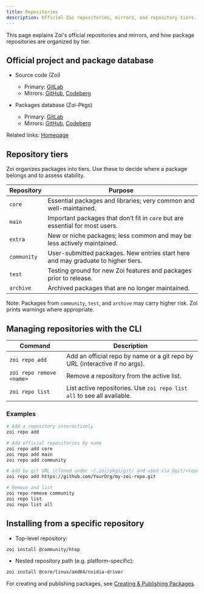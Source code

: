 ```yaml
---
title: Repositories
description: Official Zoi repositories, mirrors, and repository tiers.
---
```


This page explains Zoi's official repositories and mirrors, and how package repositories are organized by tier.

## Official project and package database

- Source code (Zoi)
  - Primary: [GitLab](https://gitlab.com/Zillowe/Zillwen/Zusty/Zoi)
  - Mirrors: [GitHub](https://github.com/Zillowe/Zoi), [Codeberg](https://codeberg.org/Zillowe/Zoi)

- Packages database (Zoi-Pkgs)
  - Primary: [GitLab](https://gitlab.com/Zillowe/Zillwen/Zusty/Zoi-Pkgs)
  - Mirrors: [GitHub](https://github.com/Zillowe/Zoi-Pkgs), [Codeberg](https://codeberg.org/Zillowe/Zoi-Pkgs)

Related links: [Homepage](https://zillowe.rf.gd/zds/zoi)

## Repository tiers

Zoi organizes packages into tiers. Use these to decide where a package belongs and to assess stability.

| Repository  | Purpose                                                                           |
| ----------- | --------------------------------------------------------------------------------- |
| `core`      | Essential packages and libraries; very common and well-maintained.                |
| `main`      | Important packages that don’t fit in `core` but are essential for most users.     |
| `extra`     | New or niche packages; less common and may be less actively maintained.           |
| `community` | User-submitted packages. New entries start here and may graduate to higher tiers. |
| `test`      | Testing ground for new Zoi features and packages prior to release.                |
| `archive`   | Archived packages that are no longer maintained.                                  |

Note: Packages from `community`, `test`, and `archive` may carry higher risk. Zoi prints warnings where appropriate.

## Managing repositories with the CLI

| Command                  | Description                                                                 |
| ------------------------ | --------------------------------------------------------------------------- |
| `zoi repo add`           | Add an official repo by name or a git repo by URL (interactive if no args). |
| `zoi repo remove <name>` | Remove a repository from the active list.                                   |
| `zoi repo list`          | List active repositories. Use `zoi repo list all` to see all available.     |

### Examples

```sh
# Add a repository interactively
zoi repo add

# Add official repositories by name
zoi repo add core
zoi repo add main
zoi repo add community

# Add by git URL (cloned under ~/.zoi/pkgs/git/ and used via @git/<repo>/<pkg>)
zoi repo add https://github.com/YourOrg/my-zoi-repo.git

# Remove and list
zoi repo remove community
zoi repo list
zoi repo list all
```

## Installing from a specific repository

- Top-level repository:

```sh
zoi install @community/htop
```

- Nested repository path (e.g. platform-specific):

```sh
zoi install @core/linux/amd64/nvidia-driver
```

For creating and publishing packages, see [Creating & Publishing Packages](./creating-packages).
